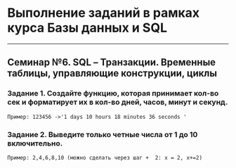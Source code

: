 # Выполнение заданий в рамках курса Базы данных и SQL

---

## Семинар №6. SQL – Транзакции. Временные таблицы, управляющие конструкции, циклы

### Задание 1. Создайте функцию, которая принимает кол-во сек и форматирует их в кол-во дней, часов, минут и секунд.  
    Пример: 123456 ->'1 days 10 hours 18 minutes 36 seconds '

### Задание 2.	Выведите только четные числа от 1 до 10 включительно.  
    Пример: 2,4,6,8,10 (можно сделать через шаг +  2: х = 2, х+=2)


